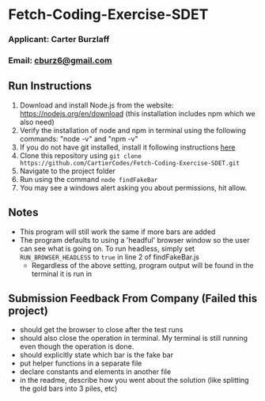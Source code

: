 # Fetch-Coding-Exercise-SDET
### Applicant: Carter Burzlaff
### Email: cburz6@gmail.com
## Run Instructions
1. Download and install Node.js from the website: https://nodejs.org/en/download (this installation includes npm which we also need)
2. Verify the installation of node and npm in terminal using the following commands: "node -v" and "npm -v"
3. If you do not have git installed, install it following instructions [here](https://git-scm.com/book/en/v2/Getting-Started-Installing-Git)
4. Clone this repository using `git clone https://github.com/CartierCodes/Fetch-Coding-Exercise-SDET.git`
5. Navigate to the project folder
6. Run using the command `node findFakeBar`
7. You may see a windows alert asking you about permissions, hit allow.
## Notes
- This program will still work the same if more bars are added
- The program defaults to using a 'headful' browser window so the user can see what is going on. To run headless, simply set `RUN_BROWSER_HEADLESS` to `true` in line 2 of findFakeBar.js
  - Regardless of the above setting, program output will be found in the terminal it is run in
## Submission Feedback From Company (Failed this project)
- should get the browser to close after the test runs
- should also close the operation in terminal. My terminal is still running even though the operation is done.
- should explicitly state which bar is the fake bar
- put helper functions in a separate file
- declare constants and elements in another file
- in the readme, describe how you went about the solution (like splitting the gold bars into 3 piles, etc)
